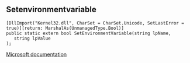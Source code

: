 ## Setenvironmentvariable

```
[DllImport("Kernel32.dll", CharSet = CharSet.Unicode, SetLastError = true)][return: MarshalAs(UnmanagedType.Bool)]
public static extern bool SetEnvironmentVariable(string lpName,
   string lpValue
);
```

[Microsoft documentation](https://docs.microsoft.com/en-us/windows/win32/api/processenv/nf-processenv-setenvironmentvariablew)
